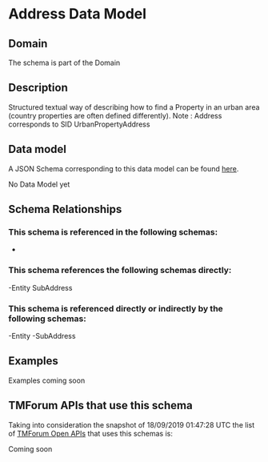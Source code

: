 # Address Data Model

## Domain

The  schema is part of the  Domain

## Description

Structured textual way of describing how to find a Property in an urban area (country properties are often
defined differently).
Note : Address corresponds to SID UrbanPropertyAddress

## Data model

A JSON Schema corresponding to this data model can be found
[here](https://github.com/tmforum-rand/schemas/blob/master/Common/Address.schema.json).

No Data Model yet

## Schema Relationships

### This schema is referenced in the following schemas:

-

### This schema references the following schemas directly:

-Entity
SubAddress

### This schema is referenced directly or indirectly by the following schemas:

-Entity
-SubAddress



## Examples

Examples coming soon

## TMForum APIs that use this schema

Taking into consideration the snapshot of 18/09/2019 01:47:28 UTC the list of [TMForum Open APIs](https://www.tmforum.org/open-apis/) that uses this schemas is:

Coming soon